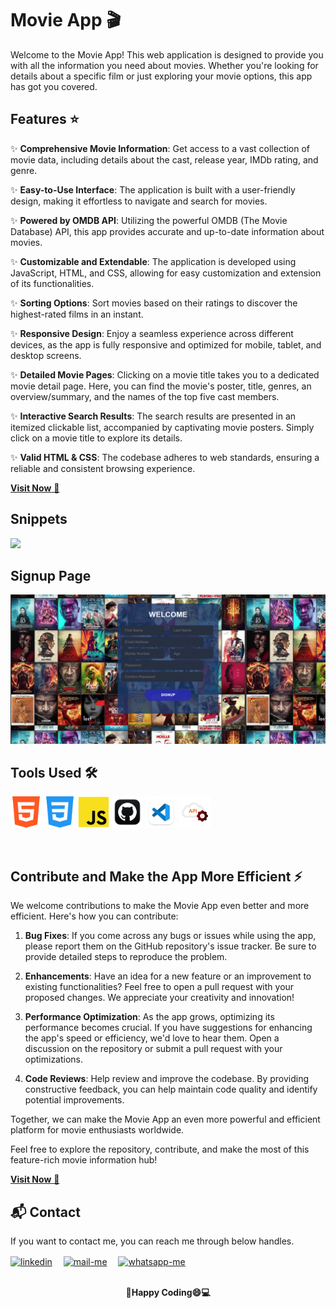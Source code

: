 # Movie App 🎬

Welcome to the Movie App! This web application is designed to provide you with all the information you need about movies. Whether you're looking for details about a specific film or just exploring your movie options, this app has got you covered.

## Features ⭐
 
✨ **Comprehensive Movie Information**: Get access to a vast collection of movie data, including details about the cast, release year, IMDb rating, and genre.

✨ **Easy-to-Use Interface**: The application is built with a user-friendly design, making it effortless to navigate and search for movies.

✨ **Powered by OMDB API**: Utilizing the powerful OMDB (The Movie Database) API, this app provides accurate and up-to-date information about movies.

✨ **Customizable and Extendable**: The application is developed using JavaScript, HTML, and CSS, allowing for easy customization and extension of its functionalities.

✨ **Sorting Options**: Sort movies based on their ratings to discover the highest-rated films in an instant.
 
✨ **Responsive Design**: Enjoy a seamless experience across different devices, as the app is fully responsive and optimized for mobile, tablet, and desktop screens.

✨ **Detailed Movie Pages**: Clicking on a movie title takes you to a dedicated movie detail page. Here, you can find the movie's poster, title, genres, an overview/summary, and the names of the top five cast members.

✨ **Interactive Search Results**: The search results are presented in an itemized clickable list, accompanied by captivating movie posters. Simply click on a movie title to explore its details.

✨ **Valid HTML & CSS**: The codebase adheres to web standards, ensuring a reliable and consistent browsing experience.


  <a href="https://glittery-crostata-94ff7d.netlify.app/" target="_blank">**Visit Now** 🎥</a>


<h2> Snippets</h2>

<img src="images/Home.png"/>
 
<h2> Signup Page </h2>

<img src="images/login.png"/>
 
   





 
 ## Tools Used 🛠️
<img src="images/html.png" alt="skill" width="50" /> <img src="images/css.png" alt="skill" width="50" /> <img src="images/js.png" alt="skill" width="50" /> <img src="images/github.png" alt="skill" width="50" /> <img src="images/vscode.png" alt="skill" width="50" />  <img src="images/restful.png" alt="skill" width="50" />


<br>





## Contribute and Make the App More Efficient ⚡️

We welcome contributions to make the Movie App even better and more efficient. Here's how you can contribute:

1. **Bug Fixes**: If you come across any bugs or issues while using the app, please report them on the GitHub repository's issue tracker. Be sure to provide detailed steps to reproduce the problem.

2. **Enhancements**: Have an idea for a new feature or an improvement to existing functionalities? Feel free to open a pull request with your proposed changes. We appreciate your creativity and innovation!

3. **Performance Optimization**: As the app grows, optimizing its performance becomes crucial. If you have suggestions for enhancing the app's speed or efficiency, we'd love to hear them. Open a discussion on the repository or submit a pull request with your optimizations.

4. **Code Reviews**: Help review and improve the codebase. By providing constructive feedback, you can help maintain code quality and identify potential improvements.

Together, we can make the Movie App an even more powerful and efficient platform for movie enthusiasts worldwide.


Feel free to explore the repository, contribute, and make the most of this feature-rich movie information hub!



<a href="https://glittery-crostata-94ff7d.netlify.app/" target="_blank">**Visit Now** 🚀</a>


## 📬 Contact

If you want to contact me, you can reach me through below handles.

 <p align="left">
  <a href="https://www.linkedin.com/in/shubham-bhati-787319213/" target="_blank"><img align="center" src="https://skillicons.dev/icons?i=linkedin" width="40px" alt="linkedin" /></a>&emsp;
  <a title="shubhambhati226@gmail.com" href="mailto:shubhambhati226@gmail.com" target="_blank"><img align="center"  src="https://cdn-icons-png.flaticon.com/128/888/888853.png"  width="40px"   alt="mail-me" /></a>&emsp;
  <a href="https://wa.me/+916232133187" target="blank"><img align="center" src="https://media2.giphy.com/media/Q8I2fYA773h5wmQQcR/giphy.gif" width="40px"  alt="whatsapp-me" /></a>&emsp;	
 </p>

<br>

<div align="center">
  <strong>💓Happy Coding😄💻</strong>
</div>

